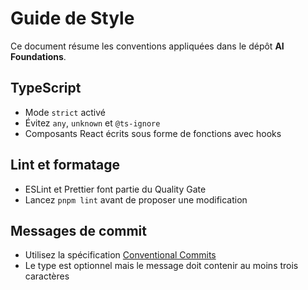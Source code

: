# Guide de Style

Ce document résume les conventions appliquées dans le dépôt **AI Foundations**.

## TypeScript

- Mode `strict` activé
- Évitez `any`, `unknown` et `@ts-ignore`
- Composants React écrits sous forme de fonctions avec hooks

## Lint et formatage

- ESLint et Prettier font partie du Quality Gate
- Lancez `pnpm lint` avant de proposer une modification

## Messages de commit

- Utilisez la spécification [Conventional Commits](https://www.conventionalcommits.org/)
- Le type est optionnel mais le message doit contenir au moins trois caractères

